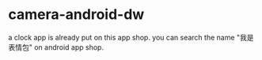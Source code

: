 # camera-android-dw
a clock app is already put on this app shop. you can search the name "我是表情包" on android app shop.
